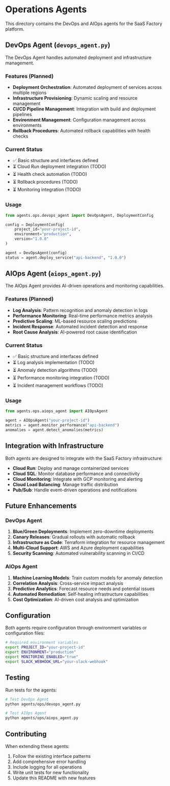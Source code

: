 # Operations Agents

This directory contains the DevOps and AIOps agents for the SaaS Factory platform.

## DevOps Agent (`devops_agent.py`)

The DevOps Agent handles automated deployment and infrastructure management.

### Features (Planned)
- **Deployment Orchestration**: Automated deployment of services across multiple regions
- **Infrastructure Provisioning**: Dynamic scaling and resource management
- **CI/CD Pipeline Management**: Integration with build and deployment pipelines
- **Environment Management**: Configuration management across environments
- **Rollback Procedures**: Automated rollback capabilities with health checks

### Current Status
- ✅ Basic structure and interfaces defined
- ⏳ Cloud Run deployment integration (TODO)
- ⏳ Health check automation (TODO)
- ⏳ Rollback procedures (TODO)
- ⏳ Monitoring integration (TODO)

### Usage
```python
from agents.ops.devops_agent import DevOpsAgent, DeploymentConfig

config = DeploymentConfig(
    project_id="your-project-id",
    environment="production",
    version="1.0.0"
)

agent = DevOpsAgent(config)
status = agent.deploy_service("api-backend", "1.0.0")
```

## AIOps Agent (`aiops_agent.py`)

The AIOps Agent provides AI-driven operations and monitoring capabilities.

### Features (Planned)
- **Log Analysis**: Pattern recognition and anomaly detection in logs
- **Performance Monitoring**: Real-time performance metrics analysis
- **Predictive Scaling**: ML-based resource scaling predictions
- **Incident Response**: Automated incident detection and response
- **Root Cause Analysis**: AI-powered root cause identification

### Current Status
- ✅ Basic structure and interfaces defined
- ⏳ Log analysis implementation (TODO)
- ⏳ Anomaly detection algorithms (TODO)
- ⏳ Performance monitoring integration (TODO)
- ⏳ Incident management workflows (TODO)

### Usage
```python
from agents.ops.aiops_agent import AIOpsAgent

agent = AIOpsAgent("your-project-id")
metrics = agent.monitor_performance("api-backend")
anomalies = agent.detect_anomalies(metrics)
```

## Integration with Infrastructure

Both agents are designed to integrate with the SaaS Factory infrastructure:

- **Cloud Run**: Deploy and manage containerized services
- **Cloud SQL**: Monitor database performance and connectivity
- **Cloud Monitoring**: Integrate with GCP monitoring and alerting
- **Cloud Load Balancing**: Manage traffic distribution
- **Pub/Sub**: Handle event-driven operations and notifications

## Future Enhancements

### DevOps Agent
1. **Blue/Green Deployments**: Implement zero-downtime deployments
2. **Canary Releases**: Gradual rollouts with automatic rollback
3. **Infrastructure as Code**: Terraform integration for resource management
4. **Multi-Cloud Support**: AWS and Azure deployment capabilities
5. **Security Scanning**: Automated vulnerability scanning in CI/CD

### AIOps Agent
1. **Machine Learning Models**: Train custom models for anomaly detection
2. **Correlation Analysis**: Cross-service impact analysis
3. **Predictive Analytics**: Forecast resource needs and potential issues
4. **Automated Remediation**: Self-healing infrastructure capabilities
5. **Cost Optimization**: AI-driven cost analysis and optimization

## Configuration

Both agents require configuration through environment variables or configuration files:

```bash
# Required environment variables
export PROJECT_ID="your-project-id"
export ENVIRONMENT="production"
export MONITORING_ENABLED="true"
export SLACK_WEBHOOK_URL="your-slack-webhook"
```

## Testing

Run tests for the agents:

```bash
# Test DevOps Agent
python agents/ops/devops_agent.py

# Test AIOps Agent
python agents/ops/aiops_agent.py
```

## Contributing

When extending these agents:

1. Follow the existing interface patterns
2. Add comprehensive error handling
3. Include logging for all operations
4. Write unit tests for new functionality
5. Update this README with new features 